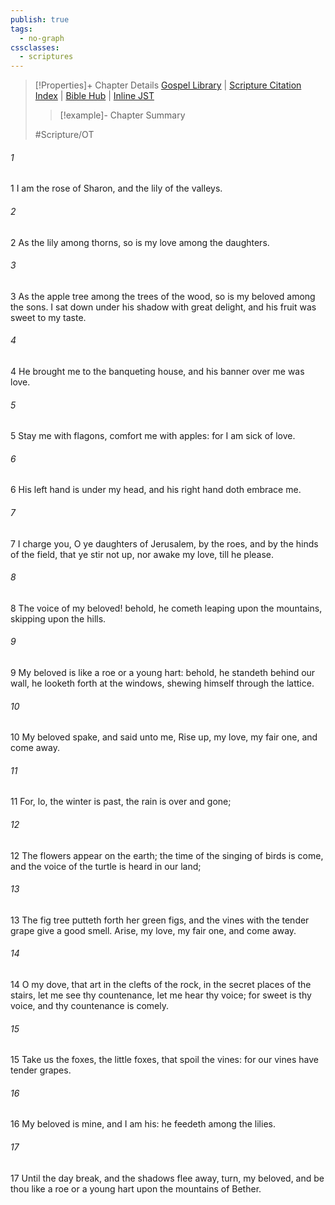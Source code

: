 ```yaml
---
publish: true
tags:
  - no-graph
cssclasses:
  - scriptures
---
```

>[!Properties]+ Chapter Details
>[Gospel Library](https://churchofjesuschrist.org/study/scriptures/ot/song/2?lang=eng)    |    [Scripture Citation Index](https://scriptures.byu.edu/#07a02::c07a02)    |    [Bible Hub](https://biblehub.com/song_of_solomon/2.htm)    |    [Inline JST](https://scripturetoolbox.com/html/ic/Song_of_Solomon/2.html)
>>[!example]- Chapter Summary
>> 
> 
>
>#Scripture/OT
###### 1
1 I am the rose of Sharon, and the lily of the valleys.
###### 2
2 As the lily among thorns, so is my love among the daughters.
###### 3
3 As the apple tree among the trees of the wood, so is my beloved among the sons. I sat down under his shadow with great delight, and his fruit was sweet to my taste.
###### 4
4 He brought me to the banqueting house, and his banner over me was love.
###### 5
5 Stay me with flagons, comfort me with apples: for I am sick of love.
###### 6
6 His left hand is under my head, and his right hand doth embrace me.
###### 7
7 I charge you, O ye daughters of Jerusalem, by the roes, and by the hinds of the field, that ye stir not up, nor awake my love, till he please.
###### 8
8 The voice of my beloved! behold, he cometh leaping upon the mountains, skipping upon the hills.
###### 9
9 My beloved is like a roe or a young hart: behold, he standeth behind our wall, he looketh forth at the windows, shewing himself through the lattice.
###### 10
10 My beloved spake, and said unto me, Rise up, my love, my fair one, and come away.
###### 11
11 For, lo, the winter is past, the rain is over and gone;
###### 12
12 The flowers appear on the earth; the time of the singing of birds is come, and the voice of the turtle is heard in our land;
###### 13
13 The fig tree putteth forth her green figs, and the vines with the tender grape give a good smell. Arise, my love, my fair one, and come away.
###### 14
14 O my dove, that art in the clefts of the rock, in the secret places of the stairs, let me see thy countenance, let me hear thy voice; for sweet is thy voice, and thy countenance is comely.
###### 15
15 Take us the foxes, the little foxes, that spoil the vines: for our vines have tender grapes.
###### 16
16 My beloved is mine, and I am his: he feedeth among the lilies.
###### 17
17 Until the day break, and the shadows flee away, turn, my beloved, and be thou like a roe or a young hart upon the mountains of Bether.
